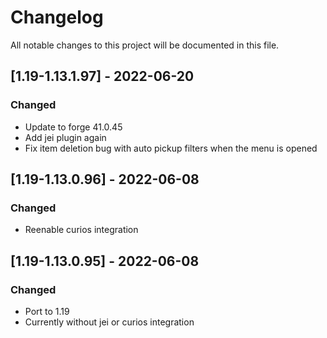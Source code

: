 # Changelog
All notable changes to this project will be documented in this file.

## [1.19-1.13.1.97] - 2022-06-20
### Changed
 - Update to forge 41.0.45
 - Add jei plugin again
 - Fix item deletion bug with auto pickup filters when the menu is opened

## [1.19-1.13.0.96] - 2022-06-08
### Changed
 - Reenable curios integration

## [1.19-1.13.0.95] - 2022-06-08
### Changed
 - Port to 1.19
 - Currently without jei or curios integration